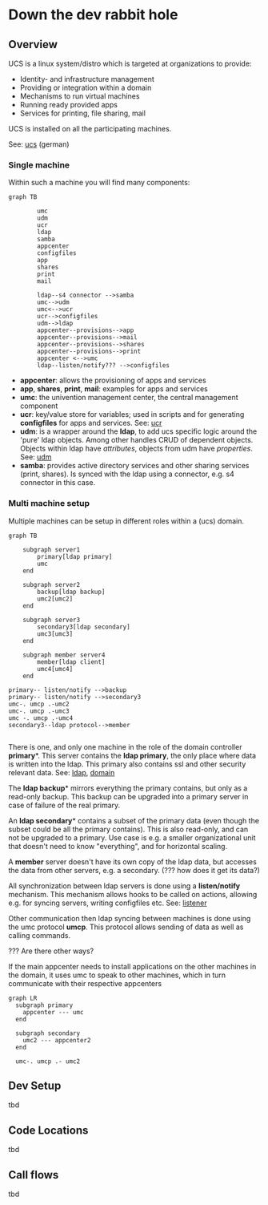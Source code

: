 Down the dev rabbit hole
========================

Overview
--------

UCS is a linux system/distro which is targeted at organizations to provide:

- Identity- and infrastructure management
- Providing or integration within a domain
- Mechanisms to run virtual machines
- Running ready provided apps
- Services for printing, file sharing, mail

UCS is installed on all the participating machines.

See: [ucs] (german)

### Single machine

Within such a machine you will find many components:

```mermaid
graph TB

        umc
        udm
        ucr
        ldap
        samba
        appcenter
        configfiles
        app
        shares
        print
        mail
        
        ldap--s4 connector -->samba
        umc-->udm
        umc<-->ucr
        ucr-->configfiles
        udm-->ldap
        appcenter--provisions-->app
        appcenter--provisions-->mail
        appcenter--provisions-->shares
        appcenter--provisions-->print
        appcenter <-->umc
        ldap--listen/notify??? -->configfiles
```

- **appcenter**: allows the provisioning of apps and services
- **app**, **shares**, **print**, **mail**: examples for apps and services
- **umc**: the univention management center, the central management component
- **ucr**: key/value store for variables; used in scripts and for generating **configfiles** for
  apps and services. See: [ucr]
- **udm**: is a wrapper around the **ldap**, to add ucs specific logic around the 'pure' ldap
  objects. Among other handles CRUD of dependent objects. Objects within ldap have *attributes*,
  objects from udm have *properties*. See: [udm]
- **samba**: provides active directory services and other sharing services (print, shares). Is 
  synced
  with the ldap using a connector, e.g. s4 connector in this case.

### Multi machine setup

Multiple machines can be setup in different roles within a (ucs) domain.

```mermaid
graph TB
    
    subgraph server1
        primary[ldap primary]
        umc
    end
    
    subgraph server2  
        backup[ldap backup]
        umc2[umc2]
    end
    
    subgraph server3
        secondary3[ldap secondary]
        umc3[umc3]
    end
    
    subgraph member server4
        member[ldap client]
        umc4[umc4]
    end
 
primary-- listen/notify -->backup
primary-- listen/notify -->secondary3
umc-. umcp .-umc2
umc-. umcp .-umc3
umc -. umcp .-umc4
secondary3--ldap protocol-->member


```

There is one, and only one machine in the role of the domain controller **primary***. This server
contains the **ldap primary**, the only place where data is written into the ldap. This primary
also contains ssl and other security relevant data. See: [ldap], [domain]

The **ldap backup*** mirrors everything the primary contains, but only as a read-only backup. This
backup can be upgraded into a primary server in case of failure of the real primary.

An **ldap secondary*** contains a subset of the primary data (even though the subset could be all
the primary contains). This is also read-only, and can not be upgraded to a primary. Use case is
e.g. a smaller organizational unit that doesn't need to know "everything", and for horizontal
scaling.

A **member** server doesn't have its own copy of the ldap data, but accesses the data from other
servers, e.g. a secondary.  (??? how does it get its data?)

All synchronization between ldap servers is done using a **listen/notify** mechanism. This mechanism
allows hooks to be called on actions, allowing e.g. for syncing servers, writing configfiles etc.
See: [listener]

Other communication then ldap syncing between machines is done using the umc protocol **umcp**. This
protocol allows sending of data as well as calling commands.

??? Are there other ways?

If the main appcenter needs to install applications on the other machines in the domain, it uses umc
to speak to other machines, which in turn communicate with their respective appcenters

```mermaid
graph LR
  subgraph primary
    appcenter --- umc
  end
    
  subgraph secondary
    umc2 --- appcenter2
  end
  
  umc-. umcp .- umc2
```

Dev Setup
---------
tbd

Code Locations
--------------
tbd

Call flows
----------
tbd


[listener]: https://docs.software-univention.de/handbuch-4.4.html#introduction:Listener_Notifier-Replikation

[ucs]: https://docs.software-univention.de/handbuch-4.4.html#introduction:Was_ist_Univention_Corporate_Server

[ldap]: https://docs.software-univention.de/handbuch-4.4.html#domain-ldap:Einfuehrung

[domain]: https://docs.software-univention.de/handbuch-4.4.html#introduction:Domaenenkonzept

[join]: https://docs.software-univention.de/handbuch-4.4.html#domain-ldap:joinscripts

[schema]: https://docs.software-univention.de/handbuch-4.4.html#domain:ldap:extensions

[ucr]: https://docs.software-univention.de/developer-reference-4.4.html#chap:ucr

[udm]: https://docs.software-univention.de/developer-reference-4.4.html#chap:udm

